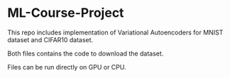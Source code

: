 # ML-Course-Project
This repo includes implementation of Variational Autoencoders for MNIST dataset and CIFAR10 dataset.

Both files contains the code to download the dataset. 

Files can be run directly on GPU or CPU.
